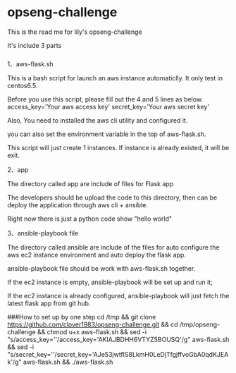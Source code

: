 # opseng-challenge
This is the read me for lily's opseng-challenge

It's include 3 parts

###

1、aws-flask.sh

This is a bash script for launch an aws instance automaticlly. It only test in centos6.5.

Before you use this script, please fill out the 4 and 5 lines as below.
access_key='Your aws access key'
secret_key='Your aws secret key'

Also, You need to installed the aws cli utility and configured it.

you can also set the environment variable in the top of aws-flask.sh.

This script will just create 1 instances. If instance is already existed, it will be exit.



2、app

The directory called app are include of files for Flask app

The developers should be upload the code to this directory, then can be deploy the application through aws cli + ansible.

Right now there is just a python code show "hello world"



3、ansible-playbook file

The directory called ansible are include of the files for auto configure the aws ec2 instance environment and auto deploy the flask app.

ansible-playbook file should be work with aws-flask.sh together.

If the ec2 instance is empty, ansible-playbook will be set up and run it;

If the ec2 instance is already configured, ansible-playbook will just fetch the latest flask app from git hub.



###How to set up by one step
cd /tmp && git clone https://github.com/clover1983/opseng-challenge.git && cd /tmp/opseng-challenge && chmod u+x aws-flask.sh && sed -i "s/access_key=''/access_key='AKIAJBDHH6VTYZ5BOUSQ'/g" aws-flask.sh && sed -i "s/secret_key=''/secret_key='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'/g" aws-flask.sh && ./aws-flask.sh



